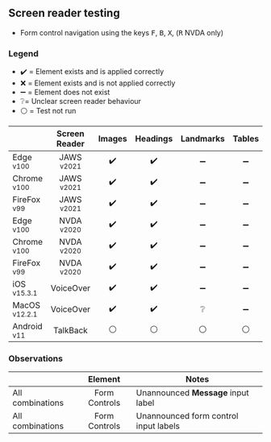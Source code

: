 ## Screen reader testing
- Form control navigation using the keys <kbd>F</kbd>, <kbd>B</kbd>, <kbd>X</kbd>, (<kbd>R</kbd> NVDA only)

### Legend
- :heavy_check_mark: = Element exists and is applied correctly
- :x: = Element exists and is not applied correctly
- :heavy_minus_sign: = Element does not exist
- :grey_question:= Unclear screen reader behaviour
- :white_circle: = Test not run

|   |Screen Reader   | Images | Headings  |Landmarks   |Tables   | Lists |Links |Form Controls |
|---|:-:|:-:|:-:|:-:|:-:|:-:|:-:|:-:|
| Edge <sup>v100</sup> 		| JAWS <sup>v2021</sup> 	| :heavy_check_mark:  | :heavy_check_mark:  | :heavy_minus_sign:  | :heavy_minus_sign:  | :heavy_minus_sign:  | :heavy_check_mark:  | :x:  |
| Chrome <sup>v100</sup> 	| JAWS <sup>v2021</sup>  	| :heavy_check_mark:  | :heavy_check_mark:  | :heavy_minus_sign: | :heavy_minus_sign: | :heavy_minus_sign:   | :heavy_check_mark:  | :x:  |
| FireFox <sup>v99</sup> 	| JAWS <sup>v2021</sup>   	| :heavy_check_mark:  | :heavy_check_mark:  | :heavy_minus_sign: | :heavy_minus_sign:  | :heavy_minus_sign:  | :heavy_check_mark:  | :x:  |
| Edge <sup>v100</sup> 		| NVDA <sup>v2020</sup> 	| :heavy_check_mark:  | :heavy_check_mark:  | :heavy_minus_sign:  | :heavy_minus_sign: | :heavy_minus_sign:  | :heavy_check_mark: | :x:  |
| Chrome <sup>v100</sup> 	| NVDA <sup>v2020</sup>  	| :heavy_check_mark: | :heavy_check_mark:  | :heavy_minus_sign:| :heavy_minus_sign: | :heavy_minus_sign:  | :heavy_check_mark:  | :x:  |
| FireFox <sup>v99</sup> 	| NVDA <sup>v2020</sup>   	| :heavy_check_mark:  | :heavy_check_mark:  | :heavy_minus_sign:  | :heavy_minus_sign:   | :heavy_minus_sign:  | :heavy_check_mark:  |:x:  |
| iOS <sup>v15.3.1</sup> 	| VoiceOver 				| :heavy_check_mark: | :heavy_check_mark: | :heavy_minus_sign:  | :heavy_minus_sign:  | :heavy_minus_sign: | :heavy_check_mark:  | :x:   |
| MacOS <sup>v12.2.1</sup> 	| VoiceOver  				|:heavy_check_mark:  | :heavy_check_mark:   | :grey_question:   | :heavy_minus_sign:  | :heavy_minus_sign:   | :heavy_check_mark:   | :x:   |
| Android <sup>v11</sup> 	| TalkBack 					| :white_circle:  | :white_circle:  | :white_circle: | :white_circle:  | :white_circle:  |:white_circle:  | :white_circle:  |

### Observations
|  | Element  | Notes |
|---|:-:|---|
| All combinations | Form Controls  | Unannounced **Message** input label  |
| All combinations | Form Controls  | Unannounced form control input labels  |
